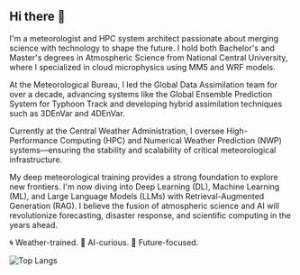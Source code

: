 ## Hi there 👋
I'm a meteorologist and HPC system architect passionate about merging science with technology to shape the future. I hold both Bachelor's and Master's degrees in Atmospheric Science from National Central University, where I specialized in cloud microphysics using MM5 and WRF models.

At the Meteorological Bureau, I led the Global Data Assimilation team for over a decade, advancing systems like the Global Ensemble Prediction System for Typhoon Track and developing hybrid assimilation techniques such as 3DEnVar and 4DEnVar.

Currently at the Central Weather Administration, I oversee High-Performance Computing (HPC) and Numerical Weather Prediction (NWP) systems—ensuring the stability and scalability of critical meteorological infrastructure.

My deep meteorological training provides a strong foundation to explore new frontiers. I'm now diving into Deep Learning (DL), Machine Learning (ML), and Large Language Models (LLMs) with Retrieval-Augmented Generation (RAG). I believe the fusion of atmospheric science and AI will revolutionize forecasting, disaster response, and scientific computing in the years ahead.

🌀 Weather-trained.
🤖 AI-curious.
🚀 Future-focused.

![Top Langs](https://github-readme-stats.vercel.app/api/top-langs/?username=dengshunchen&hide_progress=true)

<!--
[![Deng-Shun Chen's GitHub stats](https://github-readme-stats.vercel.app/api?username=dengshunchen)](https://github.com/anuraghazra/github-readme-stats)

**DengShunChen/DengShunChen** is a ✨ _special_ ✨ repository because its `README.md` (this file) appears on your GitHub profile.

Here are some ideas to get you started:

- 🔭 I’m currently working on ...
- 🌱 I’m currently learning ...
- 👯 I’m looking to collaborate on ...
- 🤔 I’m looking for help with ...
- 💬 Ask me about ...
- 📫 How to reach me: ...
- 😄 Pronouns: ...
- ⚡ Fun fact: ...
-->
